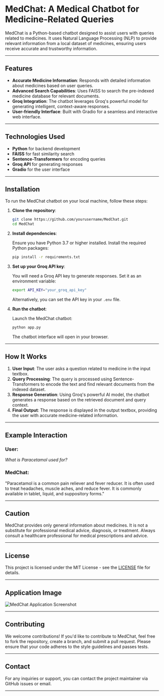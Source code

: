 
# MedChat: A Medical Chatbot for Medicine-Related Queries

MedChat is a Python-based chatbot designed to assist users with queries related to medicines. It uses Natural Language Processing (NLP) to provide relevant information from a local dataset of medicines, ensuring users receive accurate and trustworthy information.

---

## Features

- **Accurate Medicine Information**: Responds with detailed information about medicines based on user queries.
- **Advanced Search Capabilities**: Uses FAISS to search the pre-indexed medicine database for relevant documents.
- **Groq Integration**: The chatbot leverages Groq's powerful model for generating intelligent, context-aware responses.
- **User-friendly Interface**: Built with Gradio for a seamless and interactive web interface.

---

## Technologies Used

- **Python** for backend development
- **FAISS** for fast similarity search
- **Sentence-Transformers** for encoding queries
- **Groq API** for generating responses
- **Gradio** for the user interface

---

## Installation

To run the MedChat chatbot on your local machine, follow these steps:

1. **Clone the repository**:

   ```bash
   git clone https://github.com/yourusername/MedChat.git
   cd MedChat
   ```

2. **Install dependencies**:

   Ensure you have Python 3.7 or higher installed. Install the required Python packages:

   ```bash
   pip install -r requirements.txt
   ```

3. **Set up your Groq API key**:

   You will need a Groq API key to generate responses. Set it as an environment variable:

   ```bash
   export API_KEY="your_groq_api_key"
   ```

   Alternatively, you can set the API key in your `.env` file.

4. **Run the chatbot**:

   Launch the MedChat chatbot:

   ```bash
   python app.py
   ```

   The chatbot interface will open in your browser.

---

## How It Works

1. **User Input**: The user asks a question related to medicine in the input textbox.
2. **Query Processing**: The query is processed using Sentence-Transformers to encode the text and find relevant documents from the indexed dataset.
3. **Response Generation**: Using Groq's powerful AI model, the chatbot generates a response based on the retrieved document and query context.
4. **Final Output**: The response is displayed in the output textbox, providing the user with accurate medicine-related information.

---

## Example Interaction

### User:
*What is Paracetamol used for?*

### MedChat:
"Paracetamol is a common pain reliever and fever reducer. It is often used to treat headaches, muscle aches, and reduce fever. It is commonly available in tablet, liquid, and suppository forms."

---

## Caution

MedChat provides only general information about medicines. It is not a substitute for professional medical advice, diagnosis, or treatment. Always consult a healthcare professional for medical prescriptions and advice.

---

## License

This project is licensed under the MIT License - see the [LICENSE](LICENSE) file for details.

---

## Application Image

![MedChat Application Screenshot](https://github.com/user-attachments/assets/2770b1e7-ba5d-42b5-968f-f655414adafe)


---

## Contributing

We welcome contributions! If you'd like to contribute to MedChat, feel free to fork the repository, create a branch, and submit a pull request. Please ensure that your code adheres to the style guidelines and passes tests.

---

## Contact

For any inquiries or support, you can contact the project maintainer via GitHub issues or email.

---
